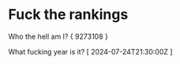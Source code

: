 # Fuck the rankings

Who the hell am I?
{ 9273108 }

What fucking year is it?
[ 2024-07-24T21:30:00Z ]
